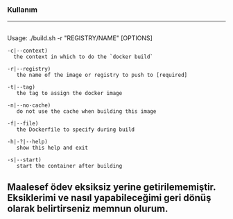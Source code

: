 

### Kullanım
---

##
Usage:
    ./build.sh -r "REGISTRY/NAME" [OPTIONS]

    -c|--context)
      the context in which to do the `docker build`

    -r|--registry)
       the name of the image or registry to push to [required]

    -t|--tag)
       the tag to assign the docker image

    -n|--no-cache)
       do not use the cache when building this image

    -f|--file)
       the Dockerfile to specify during build

    -h|-?|--help)
       show this help and exit

    -s|--start)
       start the container after building
##
Maalesef ödev eksiksiz yerine getirilememiştir. Eksiklerimi ve nasıl yapabileceğimi geri dönüş olarak belirtirseniz memnun olurum.
---

